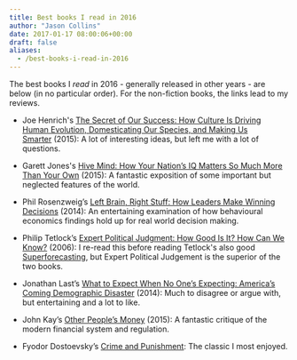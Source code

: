 ```yaml
---
title: Best books I read in 2016
author: "Jason Collins"
date: 2017-01-17 08:00:06+00:00
draft: false
aliases:
  - /best-books-i-read-in-2016
---
```


The best books I _read_ in 2016 - generally released in other years - are below (in no particular order). For the non-fiction books, the links lead to my reviews.

- Joe Henrich's [The Secret of Our Success: How Culture Is Driving Human Evolution, Domesticating Our Species, and Making Us Smarter](https://www.jasoncollins.blog/henrichs-the-secret-of-our-success-how-culture-is-driving-human-evolution-domesticating-our-species-and-making-us-smarter/) (2015): A lot of interesting ideas, but left me with a lot of questions.

- Garett Jones's [Hive Mind: How Your Nation’s IQ Matters So Much More Than Your Own](https://www.jasoncollins.blog/joness-hive-mind-how-your-nations-iq-matters-so-much-more-than-your-own/) (2015): A fantastic exposition of some important but neglected features of the world.

- Phil Rosenzweig’s [Left Brain, Right Stuff: How Leaders Make Winning Decisions](https://www.jasoncollins.blog/rosenzweigs-left-brain-right-stuff-how-leaders-make-winning-decisions/) (2014): An entertaining examination of how behavioural economics findings hold up for real world decision making.

- Philip Tetlock’s [Expert Political Judgment: How Good Is It? How Can We Know?](https://www.jasoncollins.blog/tetlocks-expert-political-judgment-how-good-is-it-how-can-we-know/) (2006): I re-read this before reading Tetlock's also good [Superforecasting](https://www.jasoncollins.blog/tetlock-and-gardners-superforecasting-the-art-and-science-of-prediction/), but Expert Political Judgement is the superior of the two books.

- Jonathan Last’s [What to Expect When No One’s Expecting: America’s Coming Demographic Disaster](https://www.jasoncollins.blog/lasts-what-to-expect-when-no-ones-expecting-americas-coming-demographic-disaster/) (2014): Much to disagree or argue with, but entertaining and a lot to like.

- John Kay’s [Other People’s Money](https://www.jasoncollins.blog/kays-other-peoples-money/) (2015): A fantastic critique of the modern financial system and regulation.

- Fyodor Dostoevsky’s [Crime and Punishment](http://www.gutenberg.org/ebooks/2554): The classic I most enjoyed.
